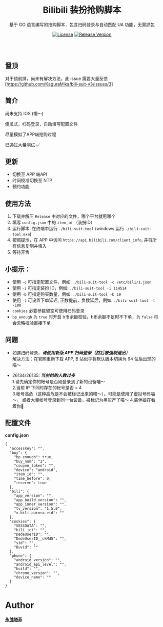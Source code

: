 <h1 align="center">Bilibili 装扮抢购脚本</h1>
<p align="center">基于 GO 语言编写的抢购脚本，包含扫码登录与自动匹配 UA 功能，无需抓包</p>
<p align="center">
<a href="https://github.com/KaguraMika/bili-suit-v3/blob/main/LICENSE"><img src="https://img.shields.io/badge/LICENSE-GPL--3.0-blue" alt="License"></a>
<a href="https://github.com/KaguraMika/bili-suit-v3/releases/latest"><img src="https://img.shields.io/badge/VERSION-3.1.0-brightgreen" alt="Release Version"></a>
</p>
<br><br>

## 置顶
对于锁前排，尚未有解决方法，此 issue 需要大量反馈 [https://github.com/KaguraMika/bili-suit-v3/issues/3]

## 简介
尚未支持 IOS (懒～)

傻瓜式，扫码登录，自动填写配置文件

尽量模拟了APP端抢购过程

~~已通过大量测试 ✅~~  

## 更新
* 切换至 APP 端API
* 时间校准切换至 NTP
* 预约功能

## 使用方法
1. 下载并解压 `Release` 中对应的文件，哪个平台就用哪个
2. 填写 `config.json` 中的 `item_id` （装扮ID）
3. 运行脚本: 在终端中运行 `./bili-suit-tool` (windows 运行 `./bili-suit-tool.exe`)
4. 按照提示，在 APP 中访问 `https://api.bilibili.com/client_info`,
   并将所有信息复制并填入
5. 等待开售

## 小提示：

* 使用 `-c` 可指定配置文件，例如: `./bili-suit-tool -c /etc/bili/1.json`
* 使用 `-i` 可指定装扮 ID，例如: `./bili-suit-tool -i 114514 `
* 使用 `-b` 可指定购买数量，例如: `./bili-suit-tool -b 19 `
* 使用 `-t` 可设置下单延迟, 正数提前，负数延后，例如: `./bili-suit-tool -t -100 `
* `cookies` 必要参数留空可使用扫码登录
* `bp_enough` 为 `true` 时开启 b币余额校验，b币余额不足时不下单，为 `false` 将会忽略校验直接下单

## 问题
* 如遇扫码登录，***请使用新版 APP 扫码登录（然后被强制退出）***  
  解决方法：在官网重新下载 APP, B 站似乎将默认版本切换为 64 位后出现的喵～

* 26134/26135: ***当前抢购人数过多***  
  1.请先确定你的帐号是否刚登录到了新的设备喵～  
  2.当前 IP 下同时存在的帐号是否 > 4  
  3.帐号高危（这种高危是不会被标记出来的喵～），可能是使用了虚拟号码喵～， 或者大量帐号登录到同一台设备，被标记为黑灰产了喵～
  4.装伴娘在看着你👀

## 配置文件

**config.json**

```
{
  "accessKey": "",
  "buy": {
    "bp_enough": true,
    "buy_num": "1",
    "coupon_token": "",
    "device": "android",
    "item_id": "",
    "time_before": 0,
    "reserve": true
  },
  "bili": {
    "app_version": "",
    "app_build_version": "",
    "app_inner_version": "",
    "tv_version": "1.5.0",
    "x-bili-aurora-eid": ""
  },
  "cookies": {
    "SESSDATA": "",
    "bili_jct": "",
    "DedeUserID": "",
    "DedeUserID__ckMd5": "",
    "sid": "",
    "Buvid": ""
  },
  "phone": {
    "android_version": "",
    "android_api_level": "",
    "build": "",
    "chrome_version": "",
    "device_name": ""
  }
}
```

# Author
[**永雏塔菲**](https://space.bilibili.com/1265680561)  

